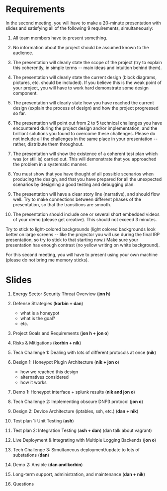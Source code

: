 # Requirements

In the second meeting, you will have to make a 20-minute presentation with
slides and satisfying all of the following 9 requirements, simultaneously:

1. All team members have to present something.

2. No information about the project should be assumed known to the audience.

3. The presentation will clearly state the scope of the project (try to explain this coherently, in simple terms -- main ideas and intuition behind them).

4. The presentation will clearly state the current design (block diagrams, pictures, etc. should be included). If you believe this is the weak point of your project, you will have to work hard demonstrate some design component.

5. The presentation will clearly state how you have reached the current design (explain the process of design) and how the project progressed so far.

6. The presentation will point out from 2 to 5 technical challenges you have encountered during the project design and/or implementation, and the brilliant solutions you found to overcome these challenges. Please do not include all the challenges in the same place in your presentation -- rather, distribute them throughout.

7. The presentation will show the existence of a coherent test plan which was (or still is) carried out. This will demonstrate that you approached the problem in a systematic manner.

8. You must show that you have thought of all possible scenarios when producing the design, and that you have prepared for all the unexpected scenarios by designing a good testing and debugging plan.

9. The presentation will have a clear story line (narrative), and should flow well. Try to make connections between different phases of the presentation, so that the transitions are smooth.

10. The presentation should include one or several short embedded videos of your demo (please get creative). This should not exceed 3 minutes.


Try to stick to light-colored backgrounds (light colored backgrounds look better on large screens -- like the projector you will use during the final IRP presentation, so try to stick to that starting now.) Make sure your presentation has enough contrast (no yellow writing on white background).


For this second meeting, you will have to present using your own machine (please do not bring me memory sticks).

# Slides

1. Energy Sector Security Threat Overview (**jon h**)

2. Defense Strategies (**korbin + dan**)
   * what is a honeypot
   * what is the goal?
   * etc.

3. Project Goals and Requirements (**jon h + jon o**)

4. Risks & Mitigations (**korbin + nik**)

5. Tech Challenge 1: Dealing with lots of different protocols at once (**nik**)

6. Design 1: Honeypot Plugin Architecture (**nik + jon o**)
    * how we reached this design
    * alternatives considered
    * how it works

7. Demo 1: Honeypot interface + splunk results (**nik and jon o**)

8. Tech Challenge 2: Implementing obscure DNP3 protocol (**jon o**)

9. Design 2: Device Architecture (iptables, ssh, etc.) (**dan + nik**)

10. Test plan 1: Unit Testing (**ash**)

11. Test plan 2: Integration Testing (**ash + dan**) (dan talk about vagrant)

12. Live Deployment & Integrating with Multiple Logging Backends (**jon o**)

13. Tech Challenge 3: Simultaneous deployment/update to lots of substations (**dan**)

14. Demo 2: Ansible (**dan and korbin**)

15. Long-term support, administration, and maintenance (**dan + nik**)

16. Questions

